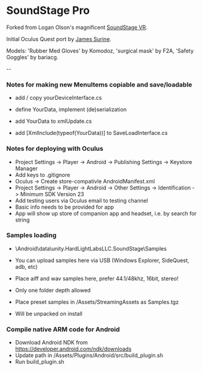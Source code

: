 # SoundStage Pro

Forked from Logan Olson's magnificent [SoundStage VR](https://github.com/googlearchive/soundstagevr).

Initial Oculus Quest port by [James Surine](https://github.com/plaidpants/soundstagevr). 

Models: 'Rubber Med Gloves' by Komodoz, 'surgical mask' by F2A, 'Safety Goggles' by bariacg.

--

### Notes for making new MenuItems copiable and save/loadable

- add / copy yourDeviceInterface.cs 
- define YourData, implement (de)serialization 

- add YourData to xmlUpdate.cs
- add [XmlInclude(typeof(YourData))] to SaveLoadInterface.cs

### Notes for deploying with Oculus
- Project Settings -> Player -> Android -> Publishing Settings -> Keystore Manager
- Add keys to .gitignore
- Oculus -> Create store-compativle AndroidManifest.xml
- Project Settings -> Player -> Android -> Other Settings -> Identification -> Minimum SDK Version 23
- Add testing users via Oculus email to testing channel
- Basic info needs to be provided for app
- App will show up store of companion app and headset, i.e. by search for string

### Samples loading ###
- \Android\data\unity.HardLightLabsLLC.SoundStage\Samples
- You can upload samples here via USB (Windows Explorer, SideQuest, adb, etc)
- Place aiff and wav samples here, prefer 44.1/48khz, 16bit, stereo!
- Only one folder depth allowed

- Place preset samples in /Assets/StreamingAssets as Samples.tgz
- Will be unpacked on install

### Compile native ARM code for Android ###
- Download Android NDK from https://developer.android.com/ndk/downloads
- Update path in /Assets/Plugins/Android/src/build_plugin.sh
- Run build_plugin.sh
